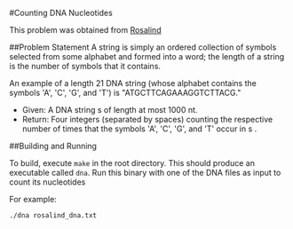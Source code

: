 #Counting DNA Nucleotides

This problem was obtained from [Rosalind](http://rosalind.info/problems/locations/)

##Problem Statement
A string is simply an ordered collection of symbols selected from some
alphabet and formed into a word; the length of a string is the number
of symbols that it contains.

An example of a length 21 DNA string (whose alphabet contains the
symbols 'A', 'C', 'G', and 'T') is "ATGCTTCAGAAAGGTCTTACG."

+ Given: A DNA string s of length at most 1000 nt.
+ Return: Four integers (separated by spaces) counting the respective
number of times that the symbols 'A', 'C', 'G', and 'T' occur in s .

##Building and Running

To build, execute `make` in the root directory. This should produce an
executable called `dna`. Run this binary with one of the DNA files as
input to count its nucleotides

For example:

`./dna rosalind_dna.txt`
